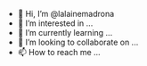 - 👋 Hi, I’m @lalainemadrona
- 👀 I’m interested in ...
- 🌱 I’m currently learning ...
- 💞️ I’m looking to collaborate on ...
- 📫 How to reach me ...

<!---
lalainemadrona/lalainemadrona is a ✨ special ✨ repository because its `README.md` (this file) appears on your GitHub profile.
You can click the Preview link to take a look at your changes.
--->
